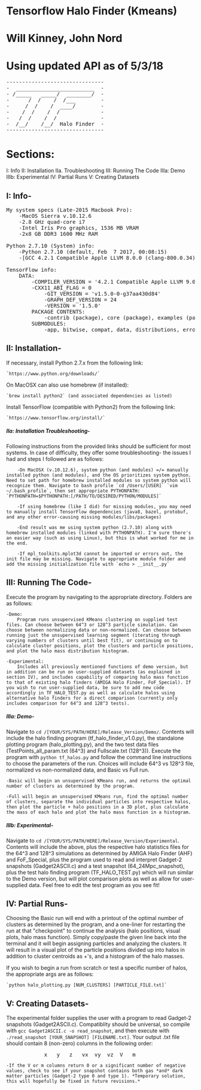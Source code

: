 #                   Tensorflow Halo Finder (Kmeans)		      #
#                     Will Kinney, John Nord                          #
#                   Using updated API as of 5/3/18    	              #
<pre>
-------------------------------
-  _________________________  -
- /_____   _____/  ________/  -
-      /  /    /  /___        -
-     /  /    /  ____/        -
-    /  /    /  /             -
-   /  /    /  /              -
-  /__/    /__/  Halo Finder  -
-------------------------------
</pre>

# Sections: #

I: 		Info
II: 		Installation
IIa.	 	Troubleshooting
III: 		Running The Code
IIIa:	 	Demo
IIIb:	 	Experimental
IV:		Partial Runs
V: 		Creating Datasets




## I: Info- ##
<pre>
My system specs (Late-2015 Macbook Pro):
	-MacOS Sierra v.10.12.6
	-2.8 GHz quad-core i7
	-Intel Iris Pro graphics, 1536 MB VRAM
	-2x8 GB DDR3 1600 MHz RAM

Python 2.7.10 (System) info:
	-Python 2.7.10 (default, Feb  7 2017, 00:08:15) 
	-[GCC 4.2.1 Compatible Apple LLVM 8.0.0 (clang-800.0.34)] on darwin

TensorFlow info:
	DATA:
		-COMPILER_VERSION = '4.2.1 Compatible Apple LLVM 9.0.0 (clang-900.0.39....
		-CXX11_ABI_FLAG = 0
    		-GIT_VERSION = 'v1.5.0-0-g37aa430d84'
    		-GRAPH_DEF_VERSION = 24
    		-VERSION = '1.5.0'
    	PACKAGE CONTENTS:
    		-contrib (package), core (package), examples (package), libtensorflow_framework, python (package), tools (package)
    	SUBMODULES:
    		-app, bitwise, compat, data, distributions, errors, estimator, feature_column, flags, gfile, graph_util, image, initializers, keras, layers, linalg, logging, losses, metrics, nn, profiler, python_io, pywrap_tensorflow, resource_loader, saved_model, sets, spectral, summary, sysconfig, test, train, user_ops
</pre>


## II: Installation- ##

If necessary, install Python 2.7.x from the following link:

	`https://www.python.org/downloads/`
On MacOSX can also use homebrew (if installed):

	`brew install python2` (and associated dependencies as listed)
Install TensorFlow (compatible with Python2) from the following link:

	`https://www.tensorflow.org/install/`

##### IIa: Installation Troubleshooting- #####

Following instructions from the provided links should be sufficient for most systems. In case of difficulty, they offer some troubleshooting- the issues I had and steps I followed are as follows:

		-On MacOSX (v.10.12.6), system python (and modules) =/= manually installed python (and modules), and the OS prioritizes system python. Need to set path for homebrew installed modules so system python will recognize them. Navigate to bash profile `cd /Users/[USER]` `vim ~/.bash_profile`, then set appropriate PYTHONPATH: `PYTHONPATH=$PYTHONPATH:[/PATH/TO/DESIRED/PYTHON/MODULES]`
		
		-If using homebrew (like I did) for missing modules, you may need to manually install TensorFlow dependencies (java8, bazel, protobuf, and any other error-causing missing modules/libs/packages)
		
		-End result was me using system python (2.7.10) along with homebrew installed modules (linked with PYTHONPATH). I'm sure there's an easier way (such as using Linux), but this is what worked for me in the end.
		
		-If mpl_toolkits.mplot3d cannot be imported or errors out, the init file may be missing. Navigate to appropriate module folder and add the missing initialization file with `echo > __init__.py`



## III: Running The Code- ##

Execute the program by navigating to the appropriate directory. Folders are as follows:

	-Demo:
		Program runs unsupervised KMeans clustering on supplied test files. Can choose between 64^3 or 128^3 particle simulation. Can choose between normalizing data or non-normalized. Can choose between running just the unsupervised learning segment (iterating through varying numbers of clusters until best fit), or continuing on to calculate cluster positions, plot the clusters and particle positions, and plot the halo mass distribution histogram.
		
	-Experimental:
		Includes all previously mentioned functions of demo version, but in addition can be run on user-supplied datasets (as explained in section IV), and includes capability of comparing halo mass function to that of existing halo finders (AMIGA Halo Finder, FoF_Special). If you wish to run user-supplied data, be sure to add new code accordingly in TF_HALO_TEST.py as well as calculate halos using alternative halo finders for a direct comparison (currently only includes comparison for 64^3 and 128^3 tests).

##### IIIa: Demo- #####

Navigate to `cd /[YOUR/SYS/PATH/HERE]/Release_Version/Demo/`. Contents will include the halo finding program (tf_halo_finder_v1.0.py), the standalone plotting program (halo_plotting.py), and the two test data files (TestPoints_all_param.txt (64^3) and Fullscale.txt (128^3)). Execute the program with `python tf_halos.py` and follow the command line instructions to choose the parameters of the run. Choices will include 64^3 vs 128^3 file, normalized vs non-normalized data, and Basic vs Full run.

	-Basic will begin an unsupervised KMeans run, and returns the optimal number of clusters as determined by the program.
	
	-Full will begin an unsupervised KMeans run, find the optimal number of clusters, separate the individual particles into respective halos, then plot the particle + halo positions in a 3D plot, plus calculate the mass of each halo and plot the halo mass function in a histogram.

##### IIIb: Experimental- #####

Navigate to `cd /[YOUR/SYS/PATH/HERE]/Release_Version/Experimental`. Contents will include the above, plus the respective halo statistics files for the 64^3 and 128^3 simulations as determined by AMIGA Halo Finder (AHF) and FoF_Special, plus the program used to read and interpret Gadget-2 snapshots (Gadget2ASCII.c) and a test snapshot (64_24Mpc_snapshot), plus the test halo finding program (TF_HALO_TEST.py) which will run similar to the Demo version, but will plot comparison plots as well as allow for user-supplied data. Feel free to edit the test program as you see fit!



## IV: Partial Runs- ##

Choosing the Basic run will end with a printout of the optimal number of clusters as determined by the program, and a one-liner for restarting the run at that "checkpoint" to continue the analysis (halo positions, visual plots, halo mass function). Simply copy/paste the given line back into the terminal and it will begin assigning particles and analyzing the clusters. It will result in a visual plot of the particle positions divided up into halos in addition to cluster centroids as +'s, and a histogram of the halo masses.

If you wish to begin a run from scratch or test a specific number of halos, the appropriate args are as follows:

	`python halo_plotting.py [NUM_CLUSTERS] [PARTICLE_FILE.txt]`



## V: Creating Datasets- ##

The experimental folder supplies the user with a program to read Gadget-2 snapshots (Gadget2ASCII.c). Compatiblity should be universal, so compile with `gcc Gadget2ASCII.c -o read_snapshot`, and then execute with `./read_snapshot [YOUR_SNAPSHOT] [FILENAME.txt]`. Your output .txt file should contain 8 (non-zero) columns in the following order:
<pre>
			x	y	z	vx	vy	vz	V	m
</pre>

	-If the V or m columns return 0 or a significant number of negative values, check to see if your snapshot contains both gas *and* dark matter particles (Gadget-2 type 0 and type 1). *Temporary solution, this will hopefully be fixed in future revisions.*





